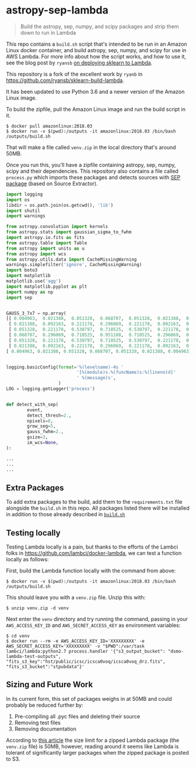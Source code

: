 # astropy-sep-lambda

> Build the astropy, sep, numpy, and scipy packages and strip them down to run in Lambda

This repo contains a `build.sh` script that's intended to be run in an Amazon Linux docker container, and build astropy, sep, numpy, and scipy for use in AWS Lambda. For more info about how the script works, and how to use it, see the blog post by `ryansb` [on deploying sklearn to Lambda](https://serverlesscode.com/post/scikitlearn-with-amazon-linux-container/).

This repository is a fork of the excellent work by `ryanb` in https://github.com/ryansb/sklearn-build-lambda.

It has been updated to use Python 3.6 and a newer version of the Amazon Linux image.

To build the zipfile, pull the Amazon Linux image and run the build script in it.

```
$ docker pull amazonlinux:2018.03
$ docker run -v $(pwd):/outputs -it amazonlinux:2018.03 /bin/bash /outputs/build.sh
```

That will make a file called `venv.zip` in the local directory that's around 50MB.

Once you run this, you'll have a zipfile containing astropy, sep, numpy, scipy and their dependencies. This repository also contains a file called `process.py` which imports these packages and detects sources with [SEP package](http://sep.readthedocs.io/en/v1.0.x/) (based on Source Extractor).

```python
import logging
import os
libdir = os.path.join(os.getcwd(), 'lib')
import shutil
import warnings

from astropy.convolution import kernels
from astropy.stats import gaussian_sigma_to_fwhm
import astropy.io.fits as fits
from astropy.table import Table
from astropy import units as u
from astropy import wcs
from astropy.utils.data import CacheMissingWarning
warnings.simplefilter('ignore', CacheMissingWarning)
import boto3
import matplotlib
matplotlib.use('agg')
import matplotlib.pyplot as plt
import numpy as np
import sep


GAUSS_3_7x7 = np.array(
[[ 0.004963,  0.021388,  0.051328,  0.068707,  0.051328,  0.021388,  0.004963],
 [ 0.021388,  0.092163,  0.221178,  0.296069,  0.221178,  0.092163,  0.021388],
 [ 0.051328,  0.221178,  0.530797,  0.710525,  0.530797,  0.221178,  0.051328],
 [ 0.068707,  0.296069,  0.710525,  0.951108,  0.710525,  0.296069,  0.068707],
 [ 0.051328,  0.221178,  0.530797,  0.710525,  0.530797,  0.221178,  0.051328],
 [ 0.021388,  0.092163,  0.221178,  0.296069,  0.221178,  0.092163,  0.021388],
[ 0.004963, 0.021388, 0.051328, 0.068707, 0.051328, 0.021388, 0.004963]])


logging.basicConfig(format='%(levelname)-4s '
                           '[%(module)s.%(funcName)s:%(lineno)d]'
                           ' %(message)s',
                    )
LOG = logging.getLogger('process')


def detect_with_sep(
        event,
        detect_thresh=2.,
        npixels=8,
        grow_seg=5,
        gauss_fwhm=2.,
        gsize=3,
        im_wcs=None,
):

...
...
...
```

## Extra Packages

To add extra packages to the build, add them to the `requirements.txt` file alongside the `build.sh` in this repo. All packages listed there will be installed in addition to those already described in [`build.sh`](https://github.com/spacetelescope/astropy-sep-lambda/blob/f3f34a6c1b8e6bd451de5c8ff6dc1f5e5cd193f8/build.sh#L18-L20)

## Testing locally

Testing Lambda locally is a pain, but thanks to the efforts of the Lambci folks in https://github.com/lambci/docker-lambda, we can test a function locally as follows:

First, build the Lambda function locally with the command from above:

```
$ docker run -v $(pwd):/outputs -it amazonlinux:2018.03 /bin/bash /outputs/build.sh
```

This should leave you with a `venv.zip` file. Unzip this with:

```
$ unzip venv.zip -d venv
```
Next enter the `venv` directory and try running the command, passing in your `AWS_ACCESS_KEY_ID` and `AWS_SECRET_ACCESS_KEY` as environment variables:

```
$ cd venv
$ docker run --rm -e AWS_ACCESS_KEY_ID='XXXXXXXXX' -e AWS_SECRET_ACCESS_KEY='XXXXXXXXX' -v "$PWD":/var/task lambci/lambda:python2.7 process.handler '{"s3_output_bucket": "dsmo-lambda-test-outputs", "fits_s3_key":"hst/public/icsc/icsca0voq/icsca0voq_drz.fits", "fits_s3_bucket":"stpubdata"}'
```
## Sizing and Future Work

In its current form, this set of packages weighs in at 50MB and could probably be reduced further by:

1. Pre-compiling all .pyc files and deleting their source
1. Removing test files
1. Removing documentation

According to [this article](https://docs.aws.amazon.com/lambda/latest/dg/limits.html) the size limit for a zipped Lambda package (the `venv.zip` file) is 50MB, however, reading around it seems like Lambda is tolerant of significantly larger packages when the zipped package is posted to S3.
 
